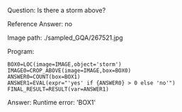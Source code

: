 Question: Is there a storm above?

Reference Answer: no

Image path: ./sampled_GQA/267521.jpg

Program:

```
BOX0=LOC(image=IMAGE,object='storm')
IMAGE0=CROP_ABOVE(image=IMAGE,box=BOX0)
ANSWER0=COUNT(box=BOX1)
ANSWER1=EVAL(expr="'yes' if {ANSWER0} > 0 else 'no'")
FINAL_RESULT=RESULT(var=ANSWER1)
```
Answer: Runtime error: 'BOX1'


